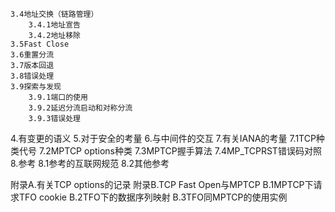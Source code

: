     3.4地址交换（链路管理）
        3.4.1地址宣告
        3.4.2地址移除
    3.5Fast Close
    3.6重置分流
    3.7版本回退
    3.8错误处理
    3.9探索与发现
        3.9.1端口的使用
        3.9.2延迟分流启动和对称分流
        3.9.3错误处理
4.有变更的语义
5.对于安全的考量
6.与中间件的交互
7.有关IANA的考量
    7.1TCP种类代号
    7.2MPTCP options种类
    7.3MPTCP握手算法
    7.4MP_TCPRST错误码对照
8.参考
    8.1参考的互联网规范
    8.2其他参考
    
附录A.有关TCP options的记录
附录B.TCP Fast Open与MPTCP
    B.1MPTCP下请求TFO cookie
    B.2TFO下的数据序列映射
    B.3TFO同MPTCP的使用实例